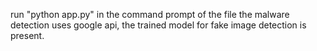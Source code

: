 run "python app.py" in the command prompt of the file 
the malware detection uses google api,
the trained model for fake image detection is present.
